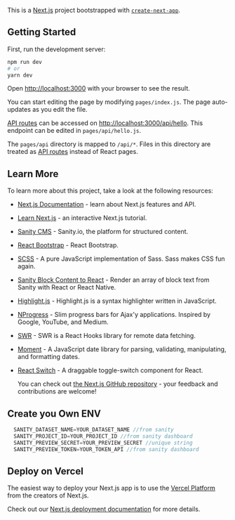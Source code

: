 This is a [Next.js](https://nextjs.org/) project bootstrapped with [`create-next-app`](https://github.com/vercel/next.js/tree/canary/packages/create-next-app).

## Getting Started

First, run the development server:

```bash
npm run dev
# or
yarn dev
```

Open [http://localhost:3000](http://localhost:3000) with your browser to see the result.

You can start editing the page by modifying `pages/index.js`. The page auto-updates as you edit the file.

[API routes](https://nextjs.org/docs/api-routes/introduction) can be accessed on [http://localhost:3000/api/hello](http://localhost:3000/api/hello). This endpoint can be edited in `pages/api/hello.js`.

The `pages/api` directory is mapped to `/api/*`. Files in this directory are treated as [API routes](https://nextjs.org/docs/api-routes/introduction) instead of React pages.

## Learn More

To learn more about this project, take a look at the following resources:

- [Next.js Documentation](https://nextjs.org/docs) - learn about Next.js features and API.
- [Learn Next.js](https://nextjs.org/learn) - an interactive Next.js tutorial.
- [Sanity CMS](https://www.sanity.io/docs/getting-started-with-sanity-cli) - Sanity.io, the platform for structured content.
- [React Bootstrap](https://react-bootstrap.github.io/getting-started/introduction) - React Bootstrap.
- [SCSS](https://www.npmjs.com/package/sass) - A pure JavaScript implementation of Sass. Sass makes CSS fun again.
- [Sanity Block Content to React](https://www.npmjs.com/package/@sanity/block-content-to-react) - Render an array of block text from Sanity with React or React Native.
- [Highlight.js](https://www.npmjs.com/package/highlight.js) - Highlight.js is a syntax highlighter written in JavaScript.
- [NProgress](https://www.npmjs.com/package/nprogress) - Slim progress bars for Ajax'y applications. Inspired by Google, YouTube, and Medium.
- [SWR](https://www.npmjs.com/package/swr) - SWR is a React Hooks library for remote data fetching.
- [Moment](https://www.npmjs.com/package/moment) - A JavaScript date library for parsing, validating, manipulating, and formatting dates.
- [React Switch](https://react-switch.netlify.app/) - A draggable toggle-switch component for React.

  You can check out [the Next.js GitHub repository](https://github.com/vercel/next.js/) - your feedback and contributions are welcome!

## Create you Own ENV
```javascript
  SANITY_DATASET_NAME=YOUR_DATASET_NAME //from sanity
  SANITY_PROJECT_ID=YOUR_PROJECT_ID //from sanity dashboard
  SANITY_PREVIEW_SECRET=YOUR_PREVIEW_SECRET //unique string
  SANITY_PREVIEW_TOKEN=YOUR_TOKEN_API //from sanity dashboard
```
## Deploy on Vercel

The easiest way to deploy your Next.js app is to use the [Vercel Platform](https://vercel.com/import?utm_medium=default-template&filter=next.js&utm_source=create-next-app&utm_campaign=create-next-app-readme) from the creators of Next.js.

Check out our [Next.js deployment documentation](https://nextjs.org/docs/deployment) for more details.
